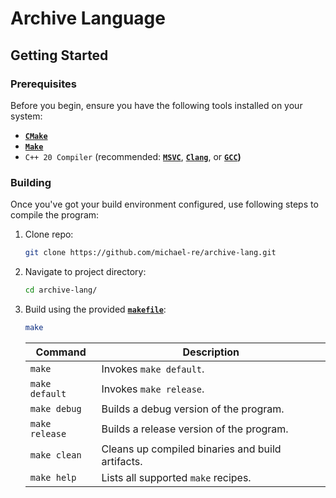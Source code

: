 # Archive Language

## Getting Started

### Prerequisites

Before you begin, ensure you have the following tools installed on your system:

- **[`CMake`](https://cmake.org/)**
- **[`Make`](https://www.gnu.org/software/make/)**
- `C++ 20 Compiler` (recommended:
                        **[`MSVC`](https://visualstudio.microsoft.com/downloads/)**,
                        **[`Clang`](https://releases.llvm.org/download.html)**,
                        or **[`GCC`](https://gcc.gnu.org/))**

### Building

Once you've got your build environment configured, use following steps to
compile the program:

1. Clone repo:

    ```bash
    git clone https://github.com/michael-re/archive-lang.git
    ```

2. Navigate to project directory:

    ```bash
    cd archive-lang/
    ```

3. Build using the provided **[`makefile`](makefile)**:

    ```bash
    make
    ```

    | Command           | Description                                     |
    |-------------------|-------------------------------------------------|
    | `make`            | Invokes `make default`.                         |
    | `make default`    | Invokes `make release`.                         |
    | `make debug`      | Builds a debug version of the program.          |
    | `make release`    | Builds a release version of the program.        |
    | `make clean`      | Cleans up compiled binaries and build artifacts.|
    | `make help`       | Lists all supported `make` recipes.             |
